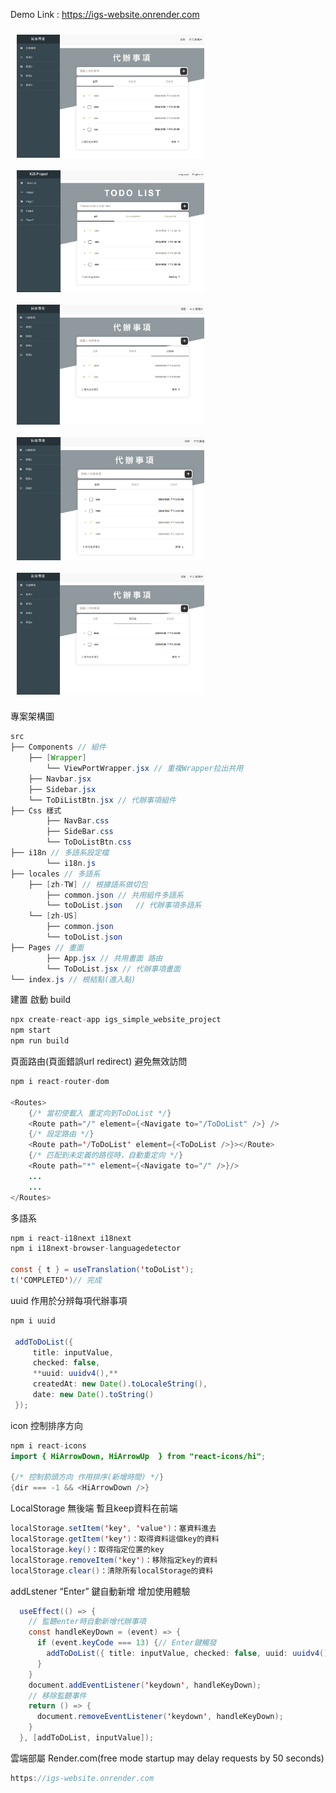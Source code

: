 Demo Link : https://igs-website.onrender.com

<div style="display:flex; flex-wrap: wrap;">
    <img src="./public/img/螢幕擷取畫面2024-05-26153023.png" alt="plot" style="width:300px; margin: 10px;">
    <img src="./public/img/螢幕擷取畫面2024-05-26153035.png" alt="plot" style="width:300px; margin: 10px;">
</div>

<div style="display:flex; flex-wrap: wrap;">
    <img src="./public/img/螢幕擷取畫面2024-05-26153050.png" alt="plot" style="width:300px; margin: 10px;">
    <img src="./public/img/螢幕擷取畫面2024-05-26153101.png" alt="plot" style="width:300px; margin: 10px;">
    <img src="./public/img/螢幕擷取畫面2024-05-26153045.png" alt="plot" style="width:300px; margin: 10px;">
</div>

專案架構圖
```java
src
├── Components // 組件
    ├── [Wrapper]
        └── ViewPortWrapper.jsx // 重複Wrapper拉出共用
    ├── Navbar.jsx 
    ├── Sidebar.jsx
    └── ToDiListBtn.jsx // 代辦事項組件
├── Css 樣式
		├── NavBar.css  
		├── SideBar.css
		└── ToDoListBtn.css
├── i18n // 多語系設定檔
		└── i18n.js 
├── locales // 多語系
    ├── [zh-TW] // 根據語系做切包
        ├── common.json // 共用組件多語系
        └── toDoList.json	// 代辦事項多語系
    └── [zh-US]
        ├── common.json
        └── toDoList.json	
├── Pages // 畫面
		├── App.jsx // 共用畫面 路由
		└── ToDoList.jsx // 代辦事項畫面     
└── index.js // 根結點(進入點)
```

建置 啟動 build

```java
npx create-react-app igs_simple_website_project
npm start
npm run build
```

頁面路由(頁面錯誤url redirect) 避免無效訪問

```java
npm i react-router-dom

<Routes>
    {/* 當初使載入 重定向到ToDoList */}
    <Route path="/" element={<Navigate to="/ToDoList" />} />
    {/* 設定路由 */}
    <Route path='/ToDoList' element={<ToDoList />}></Route>
    {/* 匹配到未定義的路徑時，自動重定向 */}
    <Route path="*" element={<Navigate to="/" />}/>
    ...
    ...
</Routes>
```

多語系

```java
npm i react-i18next i18next
npm i i18next-browser-languagedetector

const { t } = useTranslation('toDoList');
t('COMPLETED')// 完成
```

uuid 作用於分辨每項代辦事項

```java
npm i uuid

 addToDoList({
     title: inputValue,
     checked: false,
     **uuid: uuidv4(),**
     createdAt: new Date().toLocaleString(),
     date: new Date().toString()
 });
```

icon  控制排序方向

```java
npm i react-icons
import { HiArrowDown, HiArrowUp  } from "react-icons/hi";

{/* 控制箭頭方向 作用排序(新增時間) */}
{dir === -1 && <HiArrowDown />}
```

LocalStorage 無後端 暫且keep資料在前端

```java
localStorage.setItem('key', 'value')：塞資料進去
localStorage.getItem('key')：取得資料這個key的資料
localStorage.key()：取得指定位置的key
localStorage.removeItem('key')：移除指定key的資料
localStorage.clear()：清除所有localStorage的資料
```

addLstener  “Enter” 鍵自動新增 增加使用體驗

```java
  useEffect(() => {
    // 監聽enter時自動新增代辦事項
    const handleKeyDown = (event) => {
      if (event.keyCode === 13) {// Enter鍵觸發
        addToDoList({ title: inputValue, checked: false, uuid: uuidv4() });
      }
    }
    document.addEventListener('keydown', handleKeyDown);
    // 移除監聽事件
    return () => {
      document.removeEventListener('keydown', handleKeyDown);
    }
  }, [addToDoList, inputValue]);

```

雲端部屬 Render.com(free  mode startup may delay requests by 50 seconds)

```java
https://igs-website.onrender.com
```
